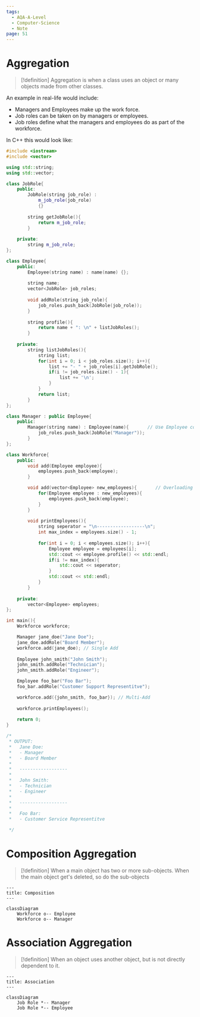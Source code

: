 ```yaml
---
tags:
  - AQA-A-Level
  - Computer-Science
  - Note
page: 51
---
```

# Aggregation
> [!definition]
> Aggregation is when a class uses an object or many objects made from other classes.

An example in real-life would include:
- Managers and Employees make up the work force.
- Job roles can be taken on by managers or employees.
- Job roles define what the managers and employees do as part of the workforce.

In C++ this would look like:
```cpp
#include <iostream>
#include <vector>

using std::string;
using std::vector;

class JobRole{
	public:
		JobRole(string job_role) :
			m_job_role(job_role)
			{}
		
		string getJobRole(){
			return m_job_role;
		}
	
	private:
		string m_job_role;
};

class Employee{
	public:
		Employee(string name) : name(name) {};
		
		string name;
		vector<JobRole> job_roles;
		
		void addRole(string job_role){
			job_roles.push_back(JobRole(job_role));
		}
		
		string profile(){
			return name + ": \n" + listJobRoles();
		}
	
	private:
		string listJobRoles(){
			string list;
			for(int i = 0; i < job_roles.size(); i++){
				list += "- " + job_roles[i].getJobRole();
				if(i != job_roles.size() - 1){
					list += '\n';
				}
			}
			return list;
		}
};

class Manager : public Employee{
	public:
        Manager(string name) : Employee(name){       // Use Employee constructor
            job_roles.push_back(JobRole("Manager"));
        }
};

class Workforce{
	public:		
		void add(Employee employee){
			employees.push_back(employee);
		}

		void add(vector<Employee> new_employees){       // Overloading add()
			for(Employee employee : new_employees){
				employees.push_back(employee);
			}
		}
		
		void printEmployees(){
		    string seperator = "\n------------------\n";
			int max_index = employees.size() - 1;
			
		    for(int i = 0; i < employees.size(); i++){
		        Employee employee = employees[i];
		        std::cout << employee.profile() << std::endl;
		        if(i != max_index){
		            std::cout << seperator;
		        }
		        std::cout << std::endl;
		    }
		}
	
	private:
		vector<Employee> employees;
};

int main(){
    Workforce workforce;

	Manager jane_doe("Jane Doe");
	jane_doe.addRole("Board Member");
	workforce.add(jane_doe); // Single Add
    
	Employee john_smith("John Smith");
	john_smith.addRole("Technician");
	john_smith.addRole("Engineer");

	Employee foo_bar("Foo Bar");
	foo_bar.addRole("Customer Support Representitve");

	workforce.add({john_smith, foo_bar}); // Multi-Add
	
    workforce.printEmployees();
	
	return 0;
}

/*
 * OUTPUT: 
 *   Jane Doe:
 *   - Manager
 *   - Board Member
 * 
 *   ------------------
 * 
 *   John Smith:
 *   - Technician
 *   - Engineer
 * 
 *   ------------------
 * 
 *   Foo Bar:
 *   - Customer Service Representitve 

 */
```

# Composition Aggregation
>[!definition]
>When a main object has two or more sub-objects. When the main object get's deleted, so do the sub-objects

```mermaid
---
title: Composition
---

classDiagram
	Workforce o-- Employee
	Workforce o-- Manager
```

# Association Aggregation
>[!definition]
> When an object uses another object, but is not directly dependent to it.

```mermaid
---
title: Association
---

classDiagram
	Job Role *-- Manager
	Job Role *-- Employee
```
